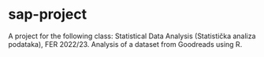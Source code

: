 # sap-project
A project for the following class: Statistical Data Analysis (Statistička analiza podataka), FER 2022/23. Analysis of a dataset from Goodreads using R.
